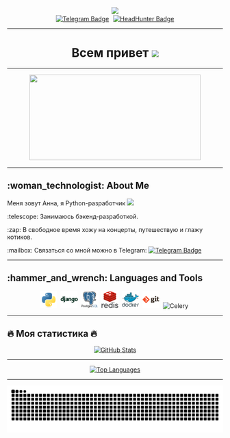 <div id="container" align="center">
  <div id="header">
    <img src="https://i.giphy.com/media/v1.Y2lkPTc5MGI3NjExNWFrMnlrNjRzY2dxZmV6b2djeDh1Y2x1MWVyZXUxa2Nycm9neDcyYyZlcD12MV9pbnRlcm5hbF9naWZfYnlfaWQmY3Q9Zw/2A75RyXVzzSI2bx4Gj/giphy.gif" width="100"/>
  </div>
  <div id="badges" style="display: flex; justify-content: center; gap: 10px;">
    <a href="https://t.me/anna_8_5">
      <img src="https://img.shields.io/badge/Telegram-2CA5E0?style=for-the-badge&logo=telegram&logoColor=white" alt="Telegram Badge"/>
    </a>
    <a href="your-headhunter-URL">
      <img src="https://img.shields.io/badge/HeadHunter-red?style=for-the-badge&logo=hh&logoColor=white" alt="HeadHunter Badge"/>
    </a>
  </div>
</div>

<hr>

<div align="center" class="section">
  <h1>Всем привет <img src="https://media.giphy.com/media/hvRJCLFzcasrR4ia7z/giphy.gif" width="30px"/></h1>
</div>

<hr>

<div align="center" class="section">
  <img src="https://i.giphy.com/media/v1.Y2lkPTc5MGI3NjExejcxNTk3YnM3NTBjYXZubnJ0YXFsemRlb2FuYW53d2llcmh5Z3V2dyZlcD12MV9pbnRlcm5hbF9naWZfYnlfaWQmY3Q9Zw/fipN1GOuDK8txSqay3/giphy.gif" width="400" height="200"/>
</div>

<hr>

<div class="section">
  <h2>:woman_technologist: About Me</h2>
  <p>Меня зовут Анна, я Python-разработчик <img src="https://media.giphy.com/media/WUlplcMpOCEmTGBtBW/giphy.gif" width="30"></p>
  <p>:telescope: Занимаюсь бэкенд-разработкой.</p>
  <p>:zap: В свободное время хожу на концерты, путешествую и глажу котиков.</p>
  <p>:mailbox: Связаться со мной можно в Telegram: 
    <a href="https://t.me/anna_8_5">
      <img src="https://img.shields.io/badge/-Anna-blue?style=flat&logo=Telegram&logoColor=white" alt="Telegram Badge"/>
    </a>
  </p>
</div>

<hr>

<div class="section">
  <h2>:hammer_and_wrench: Languages and Tools</h2>
  <div style="text-align: center;">
    <img src="https://github.com/devicons/devicon/blob/master/icons/python/python-original.svg" title="Python" alt="Python" width="40" height="40"/>&nbsp;
    <img src="https://github.com/devicons/devicon/blob/master/icons/django/django-plain-wordmark.svg" title="Django REST Framework" alt="DRF" width="40" height="40"/>&nbsp;
    <img src="https://github.com/devicons/devicon/blob/master/icons/postgresql/postgresql-original-wordmark.svg" title="PostgreSQL" alt="PostgreSQL" width="40" height="40"/>&nbsp;
    <img src="https://github.com/devicons/devicon/blob/master/icons/redis/redis-original-wordmark.svg" title="Redis" alt="Redis" width="40" height="40"/>&nbsp;
    <img src="https://github.com/devicons/devicon/blob/master/icons/docker/docker-original-wordmark.svg" title="Docker" alt="Docker" width="40" height="40"/>&nbsp;
    <img src="https://github.com/devicons/devicon/blob/master/icons/git/git-original-wordmark.svg" title="Git" alt="Git" width="40" height="40"/>&nbsp;
    <img src="https://img.icons8.com/color/48/000000/celery.png" title="Celery" alt="Celery" width="40" height="40"/>&nbsp;
  </div>
</div>

<hr>

</body>
</html>

<div class="section">
  <h2>🔥 Моя статистика 🔥</h2>



  <!-- GitHub Stats -->
  <div style="text-align: center;">
    <a href="https://github.com/anuraghazra/github-readme-stats">
      <img src="https://github-readme-stats.vercel.app/api?username=annavaleriev&show_icons=true&theme=merko" alt="GitHub Stats"/>
    </a>
  </div>

  <hr>

  <!-- Top Languages Stats -->
  <div style="text-align: center;">
    <a href="https://github.com/anuraghazra/github-readme-stats">
      <img src="https://github-readme-stats.vercel.app/api/top-langs/?username=annavaleriev&layout=compact&theme=merko" alt="Top Languages"/>
    </a>
  </div>
</div>

<hr>

</body>
</html>


<picture>
  <source media="(prefers-color-scheme: dark)" srcset="https://raw.githubusercontent.com/annavaleriev/annavaleriev/output/github-contribution-grid-snake-dark.svg">
  <source media="(prefers-color-scheme: dark)" srcset="https://raw.githubusercontent.com/annavaleriev/annavaleriev/output/github-contribution-grid-snake-dark.svg">
  <source media="(prefers-color-scheme: light)" srcset="https://raw.githubusercontent.com/annavaleriev/annavaleriev/output/github-contribution-grid-snake.svg">
  <img alt="github contribution grid snake animation" src="https://raw.githubusercontent.com/annavaleriev/annavaleriev/output/github-contribution-grid-snake.svg">
</picture>





